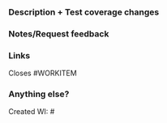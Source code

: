 ### Description + Test coverage changes
<!--What, why, and how was it changed?-->
<!--
- [ ] This PR adds support for X
- [ ] Added test coverage
-->
<!--Is there a spec for every available option? -->
<!--Any edge cases that need mention? -->

###  Notes/Request feedback

### Links
<!--
- [Jenkins test instance](url)
- [Workflow test](url)
- [Plugin documentation](url)
-->
Closes #WORKITEM

### Anything else?
<!-- any work items created? -->
Created WI: #

<!-- -->
